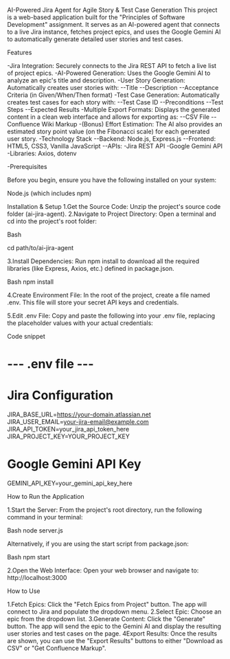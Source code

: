 AI-Powered Jira Agent for Agile Story & Test Case Generation
This project is a web-based application built for the "Principles of Software Development" assignment. It serves as an AI-powered agent that connects to a live Jira instance, fetches project epics, and uses the Google Gemini AI to automatically generate detailed user stories and test cases.

Features

-Jira Integration: Securely connects to the Jira REST API to fetch a live list of project epics.
-AI-Powered Generation: Uses the Google Gemini AI to analyze an epic's title and description.
-User Story Generation: Automatically creates user stories with:
 --Title
 --Description 
 --Acceptance Criteria (in Given/When/Then format) 
-Test Case Generation: Automatically creates test cases for each story with:
 --Test Case ID 
 --Preconditions 
 --Test Steps 
 --Expected Results 
-Multiple Export Formats: Displays the generated content in a clean web interface and allows for exporting as:
 --CSV File 
 --Confluence Wiki Markup 
-(Bonus) Effort Estimation: The AI also provides an estimated story point value (on the Fibonacci scale) for each generated user story.
-Technology Stack
 --Backend: Node.js, Express.js
 --Frontend: HTML5, CSS3, Vanilla JavaScript
 --APIs:
  -Jira REST API
  -Google Gemini API
-Libraries: Axios, dotenv

-Prerequisites

Before you begin, ensure you have the following installed on your system:

Node.js (which includes npm)

Installation & Setup
1.Get the Source Code: Unzip the project's source code folder (ai-jira-agent).
2.Navigate to Project Directory: Open a terminal and cd into the project's root folder:

Bash

cd path/to/ai-jira-agent

3.Install Dependencies: Run npm install to download all the required libraries (like Express, Axios, etc.) defined in package.json.

Bash
npm install

4.Create Environment File: In the root of the project, create a file named .env. This file will store your secret API keys and credentials.

5.Edit .env File: Copy and paste the following into your .env file, replacing the placeholder values with your actual credentials:

Code snippet

# --- .env file ---

# Jira Configuration
JIRA_BASE_URL=https://your-domain.atlassian.net
JIRA_USER_EMAIL=your-jira-email@example.com
JIRA_API_TOKEN=your_jira_api_token_here
JIRA_PROJECT_KEY=YOUR_PROJECT_KEY

# Google Gemini API Key
GEMINI_API_KEY=your_gemini_api_key_here

How to Run the Application

1.Start the Server: From the project's root directory, run the following command in your terminal:

Bash
node server.js

Alternatively, if you are using the start script from package.json:

Bash
npm start

2.Open the Web Interface: Open your web browser and navigate to: http://localhost:3000

How to Use

1.Fetch Epics: Click the "Fetch Epics from Project" button. The app will connect to Jira and populate the dropdown menu.
2.Select Epic: Choose an epic from the dropdown list.
3.Generate Content: Click the "Generate" button. The app will send the epic to the Gemini AI and display the resulting user stories and test cases on the page.
4Export Results: Once the results are shown, you can use the "Export Results" buttons to either "Download as CSV" or "Get Confluence Markup".
